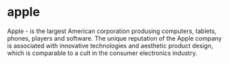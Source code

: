 # apple
Apple - is the largest American corporation produsing computers, tablets, phones, players and software. The unique reputation of the Apple company is associated with innovative technologies and aesthetic product design, which is comparable to a cult in the consumer electronics industry.
